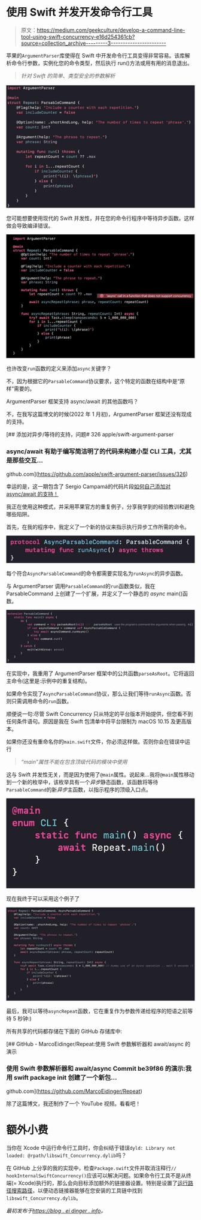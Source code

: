 # 使用 Swift 并发开发命令行工具

> 原文：<https://medium.com/geekculture/develop-a-command-line-tool-using-swift-concurrency-e16d254361cb?source=collection_archive---------3----------------------->

苹果的`ArgumentParser`库使得在 Swift 中开发命令行工具变得非常容易。该库解析命令行参数，实例化您的命令类型，然后执行 run()方法或用有用的消息退出。

> *针对 Swift 的简单、类型安全的参数解析*

![](img/9d4329cc95a3b88352809dad3352e444.png)

您可能想要使用现代的 Swift 并发性，并在您的命令行程序中等待异步函数。这样做会导致编译错误。

![](img/8e3d70d1faea1fca19563411245f148e.png)

也许改变`run`函数的定义来添加`async`关键字？

不，因为根据它的`ParsableCommand`协议要求，这个特定的函数在结构中是“原样”需要的。

ArgumentParser 框架支持 async/await 的其他函数吗？

不，在我写这篇博文的时候(2022 年 1 月初)，ArgumentParser 框架还没有现成的支持。

[](https://github.com/apple/swift-argument-parser/issues/326) [## 添加对异步/等待的支持，问题# 326 apple/swift-argument-parser

### async/await 有助于编写简洁明了的代码来构建小型 CLI 工具，尤其是那些交互…

github.com](https://github.com/apple/swift-argument-parser/issues/326) 

幸运的是，这一期包含了 Sergio Campamá的代码片段[如何自己添加对 async/await 的支持！](https://github.com/sergiocampama)

我正在使用这种模式，并采用苹果官方的重复例子，分享我学到的经验教训和避免哪些陷阱。

首先，在我的程序中，我定义了一个新的协议来指示执行异步工作所需的命令。

![](img/5a19a448ee8f217c07c632de295776b1.png)

每个符合`AsyncParsableCommand`的命令都需要实现名为`runAsync`的异步函数。

与 ArgumentParser 调用`ParsableCommand`的`run`函数类似，我在 ParsableCommand 上创建了一个扩展，并定义了一个静态的 *async* main()函数。

![](img/2f00ca2792b29eaac97fdc476449a83d.png)

在实现中，我重用了 ArgumentParser 框架中的公共函数`parseAsRoot`。它将返回主命令(这里是:示例中的重复结构)。

如果命令实现了`AsyncParsableCommand`协议，那么让我们等待`runAsync`函数。否则只需调用命令的`run`函数。

顺便说一句:尽管 Swift Concurrency 只从特定的平台版本开始提供，但您看不到任何条件语句。原因是我在 Swift 包清单中将平台限制为 macOS 10.15 及更高版本。

如果你还没有重命名你的`main.swift`文件，你必须这样做。否则你会在错误中运行

> *“main”属性不能在包含顶级代码的模块中使用*

这与 Swift 并发性无关，而是因为使用了`@main`属性。说起来...我将`@main`属性移动到一个新的枚举中，该枚举具有一个*异步*静态函数，该函数将等待`ParsableCommand`的新*异步*主函数，以指示程序的顶级入口点。

![](img/1e7ecf9acbb49fe01470485ded149ce4.png)

现在我终于可以采用这个例子了

![](img/847657694fa4dfab4aac5cb3f1d4d438.png)

最后，我可以等待`asyncRepeat`函数，它在重复作为参数传递给程序的短语之前等待 5 秒钟:)

所有共享的代码都存储在下面的 GitHub 存储库中:

[](https://github.com/MarcoEidinger/Repeat) [## GitHub - MarcoEidinger/Repeat:使用 Swift 参数解析器和 await/async 的演示

### 使用 Swift 参数解析器和 await/async Commit be39f86 的演示:我用 swift package init 创建了一个新包…

github.com](https://github.com/MarcoEidinger/Repeat) 

除了这篇博文，我还制作了一个 YouTube 视频。看看吧！

# 额外小费

当你在 Xcode 中运行命令行工具时，你会纠结于错误`dyld: Library not loaded: @rpath/libswift_Concurrency.dylib`吗？

在 GitHub 上分享的我的实现中，检查`Package.swift`文件并取消注释行`// hookInternalSwiftConcurrency()`应该可以解决问题。如果命令行工具不是从终端(= Xcode)执行的，那么会向目标添加额外的链接器设置。特别是设置了[运行路径搜索路径](https://blog.krzyzanowskim.com/2018/12/05/rpath-what/)，以便动态链接器能够在您安装的工具链中找到`libswift_Concurrency.dylib`。

*最初发布于*[*https://blog . ei dinger . info*](https://blog.eidinger.info/develop-a-command-line-tool-using-swift-concurrency)*。*